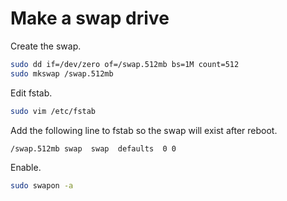 Make a swap drive
=================

Create the swap.

```bash
sudo dd if=/dev/zero of=/swap.512mb bs=1M count=512
sudo mkswap /swap.512mb
```

Edit fstab.

```bash
sudo vim /etc/fstab
```

Add the following line to fstab so the swap will exist after reboot.

```
/swap.512mb swap  swap  defaults  0 0
```

Enable.

```bash
sudo swapon -a
```
